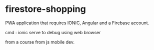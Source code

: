 # firestore-shopping
PWA application that requires IONIC, Angular and a Firebase account.

cmd : ionic serve
to debug using web browser

from a course from js mobile dev.
